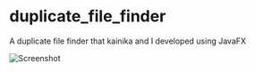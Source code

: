 # duplicate_file_finder
A duplicate file finder that kainika and I developed using JavaFX

![Screenshot](http://i.imgur.com/9NUQsSj.png)
